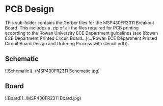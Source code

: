 # PCB Design

This sub-folder contains the Gerber files for the MSP430FR2311 Breakout Board. This includes a .zip of all the files required for PCB printing according to the Rowan University ECE Department guidelines (see [Rowan ECE Department Printed Circuit Board...](../Rowan ECE Department Printed Circuit Board Design and Ordering Process with stencil.pdf)).

## Schematic

![Schematic](../MSP430FR2311 Schematic.jpg)

## Board

![Board](../MSP430FR2311 Board.jpg)